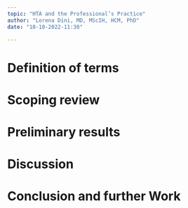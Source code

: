 ```yaml
---
topic: "HTA and the Professional’s Practice"
author: "Lorena Dini, MD, MScIH, HCM, PhD"
date: "10-10-2022-11:30"

---
```


# Definition of terms
# Scoping review 
# Preliminary results
# Discussion
# Conclusion and further Work